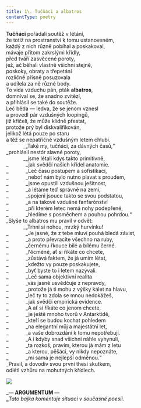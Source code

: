 ```yaml
---
title: 1\. Tučňáci a albatros
contentType: poetry
---
```


<section>

**Tučňáci** pořádali soutěž v létání,  
že totiž na prostranství k tomu ustanoveném,  
každý z nich různě pobíhal a poskakoval,  
mávaje přitom zakrslými křídly,  
před tváří zasvěcené poroty,  
jež, ač běhali vlastně všichni stejně,  
poskoky, obraty a třepetání  
rozličně přísně posuzovala  
a udílela za ně různé body.  
To vida vzduchu pán, pták **albatros**,  
domníval se, že snadno zvítězí,  
a přihlásil se také do soutěže.  
Leč běda — ledva, že se jenom vznesl  
a provedl pár vzdušných loopingů,  
již křičeli, že může klidně přestat,  
protože prý byl diskvalifikován,  
jelikož létá pouze po staru  
a též se nepatřičně vzdušným letem chlubí.  
            _„Také my, tučňáci, za dávných časů,“  
_prohlásil nestór slavné poroty,  
            _„jsme létali kdys takto primitivně,  
_            _jak svědčí našich křídel anatomie.  
_            _Leč času postupem a sofistikací,  
_            _neboť nám bylo nutno plavat s proudem,  
_            _jsme opustili vzdušnou ješitnost,  
_            _a létáme teď správně na zemi,  
_            _spojeni jsouce takto se svou podstatou,  
_            _a na takové vzdušné fanfarónství  
_            _při kterém letec nemá nohy podepřené,  
_            _hledíme s posměchem a pouhou pohrdou.“  
_Slyše to albatros mu pravil v odvět:  
            _„Trhni si nohou, mrzký hurvínku!  
_            _Je jasné, že z tebe mluví pouhá bledá závist,  
_            _a proto převracíte všechno na ruby,  
_            _černému řkouce bílé a bílému černé.  
_            _Nicméně, ať si říkáte co chcete,  
_            _zůstává faktem, že já umím létat,  
_            _kdežto vy pouze poskakujete,  
_            _byť byste to i letem nazývali.  
_            _Leč sama objektivní realita  
_            _vás jasně usvědčuje z nepravdy,  
_            _protože já ti mohu z výšky kálet na hlavu,  
_            _leč ty to zdola se mnou nedokážeš,  
_            _jak svědčí empirická evidence.  
_            _A ať si říkáte co jenom chcete,  
_            _je ještě mnoho tvorů v Antarktidě,  
_            _kteří se budou kochat pohledem  
_            _na elegantní můj a majestátní let,  
_            _a vaše dobrozdání k tomu nepotřebují.  
_            _A i kdyby snad všichni náhle vyhynuli,  
_            _ta rozkoš, pravím, kterou já mám z letu  
_            _a kterou, pěšáci, vy nikdy nepoznáte,  
_            _mi sama je nejlepší odměnou.“  
_Pravil, a dovodiv svou první thesi skutkem,  
odlétl vzhůru na mohutných křídlech.

  
  

![](../Images/001.jpg)

</section>

<section>

**_— ARGUMENTUM —  
_**_Tato bajka komentuje situaci v současné poesii._

</section>
